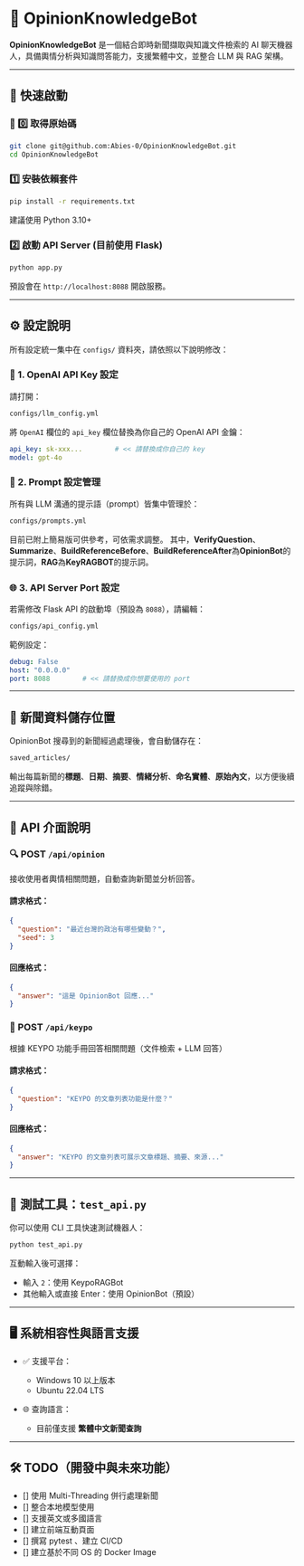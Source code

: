 # 🧠 OpinionKnowledgeBot

**OpinionKnowledgeBot** 是一個結合即時新聞擷取與知識文件檢索的 AI 聊天機器人，具備輿情分析與知識問答能力，支援繁體中文，並整合 LLM 與 RAG 架構。

---

## 🚀 快速啟動

### 🧾 0️⃣ 取得原始碼

```bash
git clone git@github.com:Abies-0/OpinionKnowledgeBot.git
cd OpinionKnowledgeBot
```

### 1️⃣ 安裝依賴套件

```bash
pip install -r requirements.txt
```

建議使用 Python 3.10+

### 2️⃣ 啟動 API Server (目前使用 Flask)

```bash
python app.py
```

預設會在 `http://localhost:8088` 開啟服務。

---

## ⚙️ 設定說明

所有設定統一集中在 `configs/` 資料夾，請依照以下說明修改：

### 🔐 1. OpenAI API Key 設定

請打開：

```bash
configs/llm_config.yml
```

將 `OpenAI` 欄位的 `api_key` 欄位替換為你自己的 OpenAI API 金鑰：

```yaml
api_key: sk-xxx...        # << 請替換成你自己的 key
model: gpt-4o
```

### 🧠 2. Prompt 設定管理

所有與 LLM 溝通的提示語（prompt）皆集中管理於：

```bash
configs/prompts.yml
```

目前已附上簡易版可供參考，可依需求調整。
其中，**VerifyQuestion**、**Summarize**、**BuildReferenceBefore**、**BuildReferenceAfter**為**OpinionBot**的提示詞，**RAG**為**KeyRAGBOT**的提示詞。

### 🌐 3. API Server Port 設定

若需修改 Flask API 的啟動埠（預設為 `8088`），請編輯：

```bash
configs/api_config.yml
```

範例設定：

```yaml
debug: False
host: "0.0.0.0"
port: 8088        # << 請替換成你想要使用的 port
```

---

## 📁 新聞資料儲存位置

OpinionBot 搜尋到的新聞經過處理後，會自動儲存在：

```bash
saved_articles/
```

輸出每篇新聞的**標題**、**日期**、**摘要**、**情緒分析**、**命名實體**、**原始內文**，以方便後續追蹤與除錯。

---

## 📡 API 介面說明

### 🔍 POST `/api/opinion`

接收使用者輿情相關問題，自動查詢新聞並分析回答。

#### 請求格式：

```json
{
  "question": "最近台灣的政治有哪些變動？",
  "seed": 3
}
```

#### 回應格式：

```json
{
  "answer": "這是 OpinionBot 回應..."
}
```

### 📘 POST `/api/keypo`

根據 KEYPO 功能手冊回答相關問題（文件檢索 + LLM 回答）

#### 請求格式：

```json
{
  "question": "KEYPO 的文章列表功能是什麼？"
}
```

#### 回應格式：

```json
{
  "answer": "KEYPO 的文章列表可展示文章標題、摘要、來源..."
}
```

---

## 🧪 測試工具：`test_api.py`

你可以使用 CLI 工具快速測試機器人：

```bash
python test_api.py
```

互動輸入後可選擇：

- 輸入 `2`：使用 KeypoRAGBot
- 其他輸入或直接 Enter：使用 OpinionBot（預設）

---

## 🖥 系統相容性與語言支援

- ✅ 支援平台：
  - Windows 10 以上版本
  - Ubuntu 22.04 LTS

- 🌐 查詢語言：
  - 目前僅支援 **繁體中文新聞查詢**

---

## 🛠 TODO（開發中與未來功能）

- [] 使用 Multi-Threading 併行處理新聞
- [] 整合本地模型使用
- [] 支援英文或多國語言
- [] 建立前端互動頁面
- [] 撰寫 pytest 、建立 CI/CD
- [] 建立基於不同 OS 的 Docker Image
